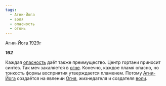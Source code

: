 ```yaml
---
tags:
  - Агни-Йога
  - воля
  - опасность
  - огонь
---
```

[Агни-Йога 1929г](https://127.0.0.1:4002/agni/1929)

___162___

Каждая [опасность](../../../tags/#опасность) даёт также преимущество. Центр гортани приносит синтез. Так меч закаляется в [огне](../../../tags/#огонь). Конечно, каждое пламя опасно, но тонкость формы восприятия утверждается пламенем. Потому [Агни-Йога](../../../tags/#Агни-Йога) создаётся на явлении [Огня](../../../tags/#огонь), жизнедателя и создателя [воли](../../../tags/#воля).